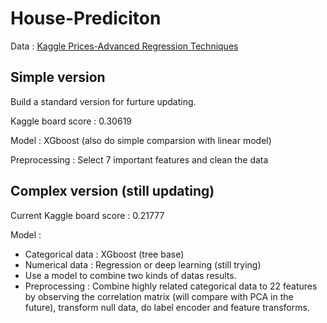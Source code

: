 # House-Prediciton

Data : [Kaggle Prices-Advanced Regression Techniques](https://www.kaggle.com/c/house-prices-advanced-regression-techniques)

## Simple version

Build a standard version for furture updating.

Kaggle board score : 0.30619

Model : XGboost (also do simple comparsion with linear model)

Preprocessing : Select 7 important features and clean the data


## Complex version (still updating)

Current Kaggle board score : 0.21777

Model : 
- Categorical data : XGboost (tree base)
- Numerical data : Regression or deep learning (still trying)
- Use a model to combine two kinds of datas results.
- Preprocessing : Combine highly related categorical data to 22 features by observing the correlation matrix (will compare with PCA in the future), transform null data, do label encoder and feature transforms.

